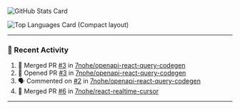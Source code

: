 ![GitHub Stats Card](https://github-readme-stats.vercel.app/api?username=7nohe&count_private=true&theme=react)

![Top Languages Card (Compact layout)](https://github-readme-stats.vercel.app/api/top-langs/?username=7nohe&layout=compact&theme=react)

---

### :koala: Recent Activity

<!--START_SECTION:activity-->
1. 🎉 Merged PR [#3](https://github.com/7nohe/openapi-react-query-codegen/pull/3) in [7nohe/openapi-react-query-codegen](https://github.com/7nohe/openapi-react-query-codegen)
2. 💪 Opened PR [#3](https://github.com/7nohe/openapi-react-query-codegen/pull/3) in [7nohe/openapi-react-query-codegen](https://github.com/7nohe/openapi-react-query-codegen)
3. 🗣 Commented on [#2](https://github.com/7nohe/openapi-react-query-codegen/issues/2) in [7nohe/openapi-react-query-codegen](https://github.com/7nohe/openapi-react-query-codegen)
4. 🎉 Merged PR [#6](https://github.com/7nohe/react-realtime-cursor/pull/6) in [7nohe/react-realtime-cursor](https://github.com/7nohe/react-realtime-cursor)
<!--END_SECTION:activity-->

---
